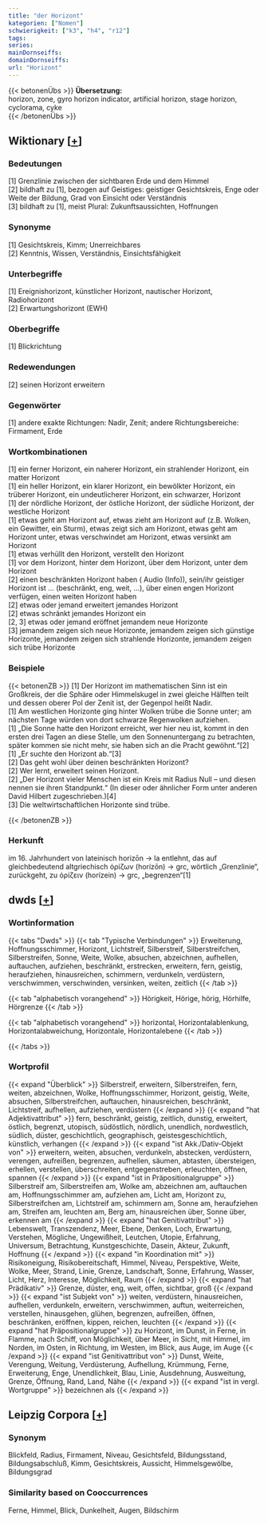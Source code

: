 ```yaml
---
title: "der Horizont"
kategorien: ["Nomen"]
schwierigkeit: ["k3", "h4", "r12"]
tags:
series:
mainDornseiffs:
domainDornseiffs:
url: "Horizont"
---
```


{{< betonenÜbs >}}
**Übersetzung:**  
horizon, zone, gyro horizon indicator, artificial horizon, stage horizon, cyclorama, cyke  
{{< /betonenÜbs >}}

## Wiktionary [[+](https://de.wiktionary.org/wiki/Horizont)]

### Bedeutungen
[1] Grenzlinie zwischen der sichtbaren Erde und dem Himmel  
[2] bildhaft zu [1], bezogen auf Geistiges: geistiger Gesichtskreis, Enge oder Weite der Bildung, Grad von Einsicht oder Verständnis  
[3] bildhaft zu [1], meist Plural: Zukunftsaussichten, Hoffnungen  

### Synonyme
[1] Gesichtskreis, Kimm; Unerreichbares  
[2] Kenntnis, Wissen, Verständnis, Einsichtsfähigkeit  

### Unterbegriffe
[1] Ereignishorizont, künstlicher Horizont, nautischer Horizont, Radiohorizont  
[2] Erwartungshorizont (EWH)  

### Oberbegriffe
[1] Blickrichtung  

### Redewendungen
[2] seinen Horizont erweitern  

### Gegenwörter
[1] andere exakte Richtungen: Nadir, Zenit; andere Richtungsbereiche: Firmament, Erde  

### Wortkombinationen
[1] ein ferner Horizont, ein naherer Horizont, ein strahlender Horizont, ein matter Horizont  
[1] ein heller Horizont, ein klarer Horizont, ein bewölkter Horizont, ein trüberer Horizont, ein undeutlicherer Horizont, ein schwarzer,  Horizont  
[1] der nördliche Horizont, der östliche Horizont, der südliche Horizont, der westliche Horizont  
[1] etwas geht am Horizont auf, etwas zieht  am Horizont auf (z.B. Wolken, ein Gewitter, ein Sturm), etwas zeigt sich  am Horizont,  etwas geht  am Horizont unter, etwas verschwindet  am Horizont, etwas versinkt am Horizont  
[1] etwas verhüllt den Horizont, verstellt den Horizont  
[1] vor dem Horizont, hinter dem Horizont, über dem Horizont, unter dem Horizont  
[2] einen beschränkten Horizont haben ( Audio (Info)), sein/ihr geistiger Horizont ist … (beschränkt, eng, weit, …), über einen engen Horizont verfügen, einen weiten Horizont haben  
[2] etwas oder jemand  erweitert jemandes Horizont  
[2] etwas schränkt jemandes Horizont ein  
[2, 3] etwas oder jemand  eröffnet jemandem neue Horizonte  
[3] jemandem zeigen sich neue Horizonte, jemandem zeigen sich günstige Horizonte, jemandem zeigen sich strahlende Horizonte, jemandem zeigen sich trübe Horizonte  

### Beispiele
{{< betonenZB >}}
[1] Der Horizont im mathematischen Sinn ist ein Großkreis, der die Sphäre oder Himmelskugel in zwei gleiche Hälften teilt und dessen oberer Pol der Zenit ist, der Gegenpol heißt Nadir.  
[1] Am westlichen Horizonte ging hinter Wolken trübe die Sonne unter; am nächsten Tage würden von dort schwarze Regenwolken aufziehen.  
[1] „Die Sonne hatte den Horizont erreicht, wer hier neu ist, kommt in den ersten drei Tagen an diese Stelle, um den Sonnenuntergang zu betrachten, später kommen sie nicht mehr, sie haben sich an die Pracht gewöhnt.“[2]  
[1] „Er suchte den Horizont ab.“[3]  
[2] Das geht wohl über deinen beschränkten Horizont?  
[2] Wer lernt, erweitert seinen Horizont.  
[2] „Der Horizont vieler Menschen ist ein Kreis mit Radius Null – und diesen nennen sie ihren Standpunkt.“ (In dieser oder ähnlicher Form unter anderen David Hilbert zugeschrieben.)[4]  
[3] Die weltwirtschaftlichen Horizonte sind trübe.  

{{< /betonenZB >}}
### Herkunft
im 16. Jahrhundert von lateinisch horizōn → la entlehnt, das auf gleichbedeutend altgriechisch ὁρίζων (horízōn) → grc, wörtlich „Grenzlinie“, zurückgeht, zu ὁρίζειν (horízein) → grc, „begrenzen“[1]  



## dwds [[+](https://www.dwds.de/wb/Horizont)]

### Wortinformation
{{< tabs "Dwds" >}}
{{< tab "Typische Verbindungen" >}}
Erweiterung, Hoffnungsschimmer, Horizont, Lichtstreif, Silberstreif, Silberstreifchen, Silberstreifen, Sonne, Weite, Wolke, absuchen, abzeichnen, aufhellen, auftauchen, aufziehen, beschränkt, erstrecken, erweitern, fern, geistig, heraufziehen, hinausreichen, schimmern, verdunkeln, verdüstern, verschwimmen, verschwinden, versinken, weiten, zeitlich
{{< /tab >}}

{{< tab "alphabetisch vorangehend" >}}
Hörigkeit, Hörige, hörig, Hörhilfe, Hörgrenze
{{< /tab >}}

{{< tab "alphabetisch vorangehend" >}}
horizontal, Horizontalablenkung, Horizontalabweichung, Horizontale, Horizontalebene
{{< /tab >}}

{{< /tabs >}}

### Wortprofil
{{< expand "Überblick" >}} Silberstreif, erweitern, Silberstreifen, fern, weiten, abzeichnen, Wolke, Hoffnungsschimmer, Horizont, geistig, Weite, absuchen, Silberstreifchen, auftauchen, hinausreichen, beschränkt, Lichtstreif, aufhellen, aufziehen, verdüstern {{< /expand >}}
{{< expand "hat Adjektivattribut" >}} fern, beschränkt, geistig, zeitlich, dunstig, erweitert, östlich, begrenzt, utopisch, südöstlich, nördlich, unendlich, nordwestlich, südlich, düster, geschichtlich, geographisch, geistesgeschichtlich, künstlich, verhangen {{< /expand >}}
{{< expand "ist Akk./Dativ-Objekt von" >}} erweitern, weiten, absuchen, verdunkeln, abstecken, verdüstern, verengen, aufreißen, begrenzen, aufhellen, säumen, abtasten, übersteigen, erhellen, verstellen, überschreiten, entgegenstreben, erleuchten, öffnen, spannen {{< /expand >}}
{{< expand "ist in Präpositionalgruppe" >}} Silberstreif am, Silberstreifen am, Wolke am, abzeichnen am, auftauchen am, Hoffnungsschimmer am, aufziehen am, Licht am, Horizont zu, Silberstreifchen am, Lichtstreif am, schimmern am, Sonne am, heraufziehen am, Streifen am, leuchten am, Berg am, hinausreichen über, Sonne über, erkennen am {{< /expand >}}
{{< expand "hat Genitivattribut" >}} Lebenswelt, Transzendenz, Meer, Ebene, Denken, Loch, Erwartung, Verstehen, Mögliche, Ungewißheit, Leutchen, Utopie, Erfahrung, Universum, Betrachtung, Kunstgeschichte, Dasein, Akteur, Zukunft, Hoffnung {{< /expand >}}
{{< expand "in Koordination mit" >}} Risikoneigung, Risikobereitschaft, Himmel, Niveau, Perspektive, Weite, Wolke, Meer, Strand, Linie, Grenze, Landschaft, Sonne, Erfahrung, Wasser, Licht, Herz, Interesse, Möglichkeit, Raum {{< /expand >}}
{{< expand "hat Prädikativ" >}} Grenze, düster, eng, weit, offen, sichtbar, groß {{< /expand >}}
{{< expand "ist Subjekt von" >}} weiten, verdüstern, hinausreichen, aufhellen, verdunkeln, erweitern, verschwimmen, auftun, weiterreichen, verstellen, hinausgehen, glühen, begrenzen, aufreißen, öffnen, beschränken, eröffnen, kippen, reichen, leuchten {{< /expand >}}
{{< expand "hat Präpositionalgruppe" >}} zu Horizont, im Dunst, in Ferne, in Flamme, nach Schiff, von Möglichkeit, über Meer, in Sicht, mit Himmel, im Norden, im Osten, in Richtung, im Westen, im Blick, aus Auge, im Auge {{< /expand >}}
{{< expand "ist Genitivattribut von" >}} Dunst, Weite, Verengung, Weitung, Verdüsterung, Aufhellung, Krümmung, Ferne, Erweiterung, Enge, Unendlichkeit, Blau, Linie, Ausdehnung, Ausweitung, Grenze, Öffnung, Rand, Land, Nähe {{< /expand >}}
{{< expand "ist in vergl. Wortgruppe" >}} bezeichnen als {{< /expand >}}

## Leipzig Corpora [[+](https://corpora.uni-leipzig.de/en/res?word=Horizont&corpusId=deu_newscrawl-public_2018)]


### Synonym
Blickfeld, Radius, Firmament, Niveau, Gesichtsfeld, Bildungsstand, Bildungsabschluß, Kimm, Gesichtskreis, Aussicht, Himmelsgewölbe, Bildungsgrad


### Similarity based on Cooccurrences
Ferne, Himmel, Blick, Dunkelheit, Augen, Bildschirm

